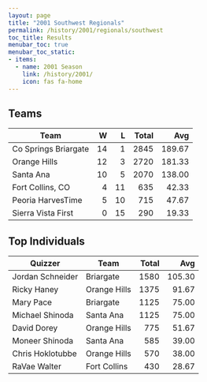 ```yaml
---
layout: page
title: "2001 Southwest Regionals"
permalink: /history/2001/regionals/southwest
toc_title: Results
menubar_toc: true
menubar_toc_static:
- items:
  - name: 2001 Season
    link: /history/2001/
    icon: fas fa-home
---
```


## Teams

| Team                 |    W |    L | Total |    Avg |
| -------------------- | ---: | ---: | ----: | -----: |
| Co Springs Briargate |   14 |    1 |  2845 | 189.67 |
| Orange Hills         |   12 |    3 |  2720 | 181.33 |
| Santa Ana            |   10 |    5 |  2070 | 138.00 |
| Fort Collins, CO     |    4 |   11 |   635 |  42.33 |
| Peoria HarvesTime    |    5 |   10 |   715 |  47.67 |
| Sierra Vista First   |    0 |   15 |   290 |  19.33 |

## Top Individuals

| Quizzer          | Team         | Total |    Avg |
| ---------------- | ------------ | ----: | -----: |
| Jordan Schneider | Briargate    |  1580 | 105.30 |
| Ricky Haney      | Orange Hills |  1375 |  91.67 |
| Mary Pace        | Briargate    |  1125 |  75.00 |
| Michael Shinoda  | Santa Ana    |  1125 |  75.00 |
| David Dorey      | Orange Hills |   775 |  51.67 |
| Moneer Shinoda   | Santa Ana    |   585 |  39.00 |
| Chris Hoklotubbe | Orange Hills |   570 |  38.00 |
| RaVae Walter     | Fort Collins |   430 |  28.67 |

